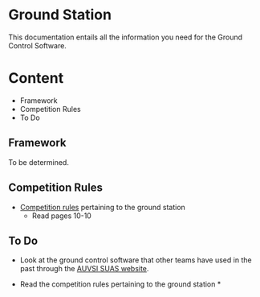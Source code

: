 # Ground Station
This documentation entails all the information you need for the Ground Control Software.

# Content
 * Framework
 * Competition Rules
 * To Do

## Framework
To be determined.

## Competition Rules
 * [Competition rules](http://www.auvsi-suas.org/competitions/2018/) pertaining to the ground station
   * Read pages 10-10

## To Do
 * Look at the ground control software that other teams have used in the past through the [AUVSI SUAS website](http://www.auvsi-suas.org/competitions/2017/).

 * Read the competition rules pertaining to the ground station
    *
